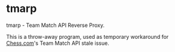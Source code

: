 # tmarp

tmarp - Team Match API Reverse Proxy.

This is a throw-away program, used as temporary workaround for
[Chess.com](http://chess.com)'s Team Match API stale issue.
